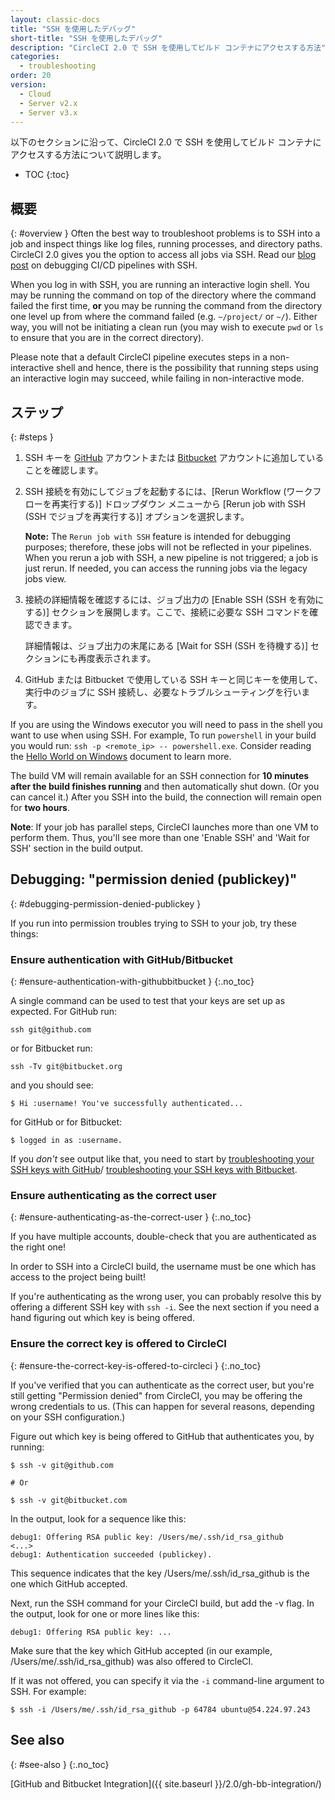 ```yaml
---
layout: classic-docs
title: "SSH を使用したデバッグ"
short-title: "SSH を使用したデバッグ"
description: "CircleCI 2.0 で SSH を使用してビルド コンテナにアクセスする方法"
categories:
  - troubleshooting
order: 20
version:
  - Cloud
  - Server v2.x
  - Server v3.x
---
```


以下のセクションに沿って、CircleCI 2.0 で SSH を使用してビルド コンテナにアクセスする方法について説明します。

* TOC
{:toc}

## 概要
{: #overview }
Often the best way to troubleshoot problems is to SSH into a job and inspect things like log files, running processes, and directory paths. CircleCI 2.0 gives you the option to access all jobs via SSH. Read our [blog post](https://circleci.com/blog/debugging-ci-cd-pipelines-with-ssh-access/) on debugging CI/CD pipelines with SSH.

When you log in with SSH, you are running an interactive login shell. You may be running the command on top of the directory where the command failed the first time, **or** you may be running the command from the directory one level up from where the command failed (e.g. `~/project/` or `~/`). Either way, you will not be initiating a clean run (you may wish to execute `pwd` or `ls` to ensure that you are in the correct directory).

Please note that a default CircleCI pipeline executes steps in a non-interactive shell and hence, there is the possibility that running steps using an interactive login may succeed, while failing in non-interactive mode.

## ステップ
{: #steps }

1. SSH キーを [GitHub](https://help.github.com/articles/adding-a-new-ssh-key-to-your-github-account/) アカウントまたは [Bitbucket](https://confluence.atlassian.com/bitbucket/set-up-an-ssh-key-728138079.html) アカウントに追加していることを確認します。

2. SSH 接続を有効にしてジョブを起動するには、[Rerun Workflow (ワークフローを再実行する)] ドロップダウン メニューから [Rerun job with SSH (SSH でジョブを再実行する)] オプションを選択します。

     **Note:** The `Rerun job with SSH` feature is intended for debugging purposes; therefore, these jobs will not be reflected in your pipelines. When you rerun a job with SSH, a new pipeline is not triggered; a job is just rerun. If needed, you can access the running jobs via the legacy jobs view.

3. 接続の詳細情報を確認するには、ジョブ出力の [Enable SSH (SSH を有効にする)] セクションを展開します。ここで、接続に必要な SSH コマンドを確認できます。

     詳細情報は、ジョブ出力の末尾にある [Wait for SSH (SSH を待機する)] セクションにも再度表示されます。

4. GitHub または Bitbucket で使用している SSH キーと同じキーを使用して、実行中のジョブに SSH 接続し、必要なトラブルシューティングを行います。

If you are using the Windows executor you will need to pass in the shell you want to use when using SSH. For example, To run  `powershell` in your build you would run: `ssh -p <remote_ip> -- powershell.exe`. Consider reading the [Hello World on Windows]({{site.baseurl}}/2.0/hello-world-windows) document to learn more.

The build VM will remain available for an SSH connection for **10 minutes after the build finishes running** and then automatically shut down. (Or you can cancel it.) After you SSH into the build, the connection will remain open for **two hours**.

**Note**: If your job has parallel steps, CircleCI launches more than one VM to perform them. Thus, you'll see more than one 'Enable SSH' and 'Wait for SSH' section in the build output.

## Debugging: "permission denied (publickey)"
{: #debugging-permission-denied-publickey }

If you run into permission troubles trying to SSH to your job, try these things:

### Ensure authentication with GitHub/Bitbucket
{: #ensure-authentication-with-githubbitbucket }
{:.no_toc}

A single command can be used to test that your keys are set up as expected. For GitHub run:

```
ssh git@github.com
```

or for Bitbucket run:

```
ssh -Tv git@bitbucket.org
```

and you should see:

```
$ Hi :username! You've successfully authenticated...
```

for GitHub or for Bitbucket:

```
$ logged in as :username.
```

If you _don't_ see output like that, you need to start by [troubleshooting your SSH keys with GitHub](https://help.github.com/articles/error-permission-denied-publickey)/ [troubleshooting your SSH keys with Bitbucket](https://confluence.atlassian.com/bitbucket/troubleshoot-ssh-issues-271943403.html).

### Ensure authenticating as the correct user
{: #ensure-authenticating-as-the-correct-user }
{:.no_toc}

If you have multiple accounts, double-check that you are authenticated as the right one!

In order to SSH into a CircleCI build, the username must be one which has access to the project being built!

If you're authenticating as the wrong user, you can probably resolve this by offering a different SSH key with `ssh -i`. See the next section if you need a hand figuring out which key is being offered.

### Ensure the correct key is offered to CircleCI
{: #ensure-the-correct-key-is-offered-to-circleci }
{:.no_toc}

If you've verified that you can authenticate as the correct user, but you're still getting "Permission denied" from CircleCI, you may be offering the wrong credentials to us. (This can happen for several reasons, depending on your SSH configuration.)

Figure out which key is being offered to GitHub that authenticates you, by running:

```
$ ssh -v git@github.com

# Or

$ ssh -v git@bitbucket.com
```

In the output, look for a sequence like this:

```
debug1: Offering RSA public key: /Users/me/.ssh/id_rsa_github
<...>
debug1: Authentication succeeded (publickey).
```

This sequence indicates that the key /Users/me/.ssh/id_rsa_github is the one which GitHub accepted.

Next, run the SSH command for your CircleCI build, but add the -v flag. In the output, look for one or more lines like this:

```
debug1: Offering RSA public key: ...
```

Make sure that the key which GitHub accepted (in our example, /Users/me/.ssh/id_rsa_github) was also offered to CircleCI.

If it was not offered, you can specify it via the `-i` command-line argument to SSH. For example:

```
$ ssh -i /Users/me/.ssh/id_rsa_github -p 64784 ubuntu@54.224.97.243
```

## See also
{: #see-also }
{:.no_toc}

[GitHub and Bitbucket Integration]({{ site.baseurl }}/2.0/gh-bb-integration/)
